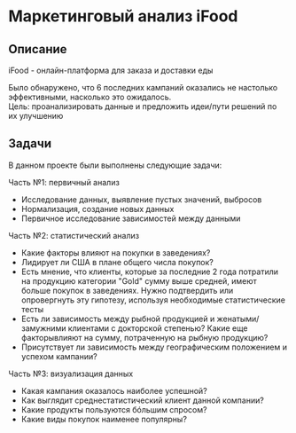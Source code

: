 # Маркетинговый анализ iFood

## Описание

iFood - онлайн-платформа для заказа и доставки еды

Было обнаружено, что 6 последних кампаний оказались не настолько эффективными, насколько это ожидалось.\
Цель: проанализировать данные и предложить идеи/пути решений по их улучшению

## Задачи

В данном проекте были выполнены следующие задачи:

Часть №1: первичный анализ
- Исследование данных, выявление пустых значений, выбросов
- Нормализация, создание новых данных
- Первичное исследование зависимостей между данными

Часть №2: статистический анализ
- Какие факторы влияют на покупки в заведениях?
- Лидирует ли США в плане общего числа покупок?
- Есть мнение, что клиенты, которые за последние 2 года потратили на продукцию категории "Gold" сумму выше средней, имеют больше покупок в заведениях. Нужно подтвердить или опровергнуть эту гипотезу, используя необходимые статистические тесты
- Есть ли зависимость между рыбной продукцией и женатыми/замужними клиентами с докторской степенью? Какие еще факторывлияют на сумму, потраченную на рыбную продукцию?
- Присутствует ли зависимость между географическим положением и успехом кампании?

Часть №3: визуализация данных
- Какая кампания оказалось наиболее успешной?
- Как выглядит среднестатистический клиент данной компании?
- Какие продукты пользуются бóльшим спросом?
- Какие виды покупок наименее популярны?
